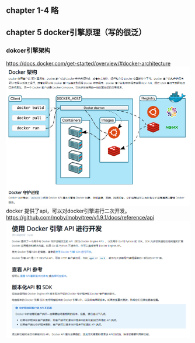 ## chapter 1-4 略  
## chapter 5 docker引擎原理（写的很泛）   
### dokcer引擎架构  
<https://docs.docker.com/get-started/overview/#docker-architecture>
![](.深入浅出Docker.markdown_images/b038373e.png)  
docker 提供了api，可以对docker引擎进行二次开发。  
 <https://github.com/moby/moby/tree/v1.9.1/docs/reference/api>
![](.深入浅出Docker.markdown_images/19b6a244.png)